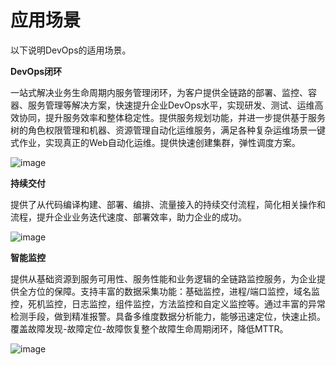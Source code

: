 # 应用场景

以下说明DevOps的适用场景。

**DevOps闭环**

一站式解决业务生命周期内服务管理闭环，为客户提供全链路的部署、监控、容器、服务管理等解决方案，快速提升企业DevOps水平，实现研发、测试、运维高效协同，提升服务效率和整体稳定性。提供服务规划功能，并进一步提供基于服务树的角色权限管理和机器、资源管理自动化运维服务，满足各种复杂运维场景一键式作业，实现真正的Web自动化运维。提供快速创建集群，弹性调度方案。

![image](https://github.com/jdcloudcom/cn/blob/edit/documentation/Management-and-Monitoring/DevOps/%E4%BA%A7%E5%93%81%E7%AE%80%E4%BB%8B/DevOps%E9%97%AD%E7%8E%AF%E6%9C%8D%E5%8A%A1.jpg)


**持续交付**

提供了从代码编译构建、部署、编排、流量接入的持续交付流程，简化相关操作和流程，提升企业业务迭代速度、部署效率，助力企业的成功。

![image](https://github.com/jdcloudcom/cn/blob/edit/documentation/Management-and-Monitoring/DevOps/%E4%BA%A7%E5%93%81%E7%AE%80%E4%BB%8B/%E6%8C%81%E7%BB%AD%E4%BA%A4%E4%BB%98.jpg)

**智能监控**

提供从基础资源到服务可用性、服务性能和业务逻辑的全链路监控服务，为企业提供全方位的保障。支持丰富的数据采集功能：基础监控，进程/端口监控，域名监控，死机监控，日志监控，组件监控，方法监控和自定义监控等。通过丰富的异常检测手段，做到精准报警。具备多维度数据分析能力，能够迅速定位，快速止损。覆盖故障发现-故障定位-故障恢复整个故障生命周期闭环，降低MTTR。

![image](https://github.com/jdcloudcom/cn/blob/edit/documentation/Management-and-Monitoring/DevOps/%E4%BA%A7%E5%93%81%E7%AE%80%E4%BB%8B/%E6%99%BA%E8%83%BD%E7%9B%91%E6%8E%A7.jpg)
